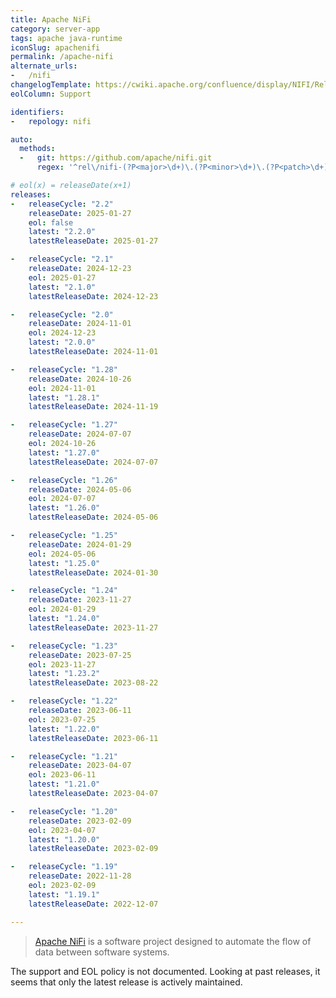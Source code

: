 ```yaml
---
title: Apache NiFi
category: server-app
tags: apache java-runtime
iconSlug: apachenifi
permalink: /apache-nifi
alternate_urls:
-   /nifi
changelogTemplate: https://cwiki.apache.org/confluence/display/NIFI/Release+Notes#ReleaseNotes-Version__LATEST__
eolColumn: Support

identifiers:
-   repology: nifi

auto:
  methods:
  -   git: https://github.com/apache/nifi.git
      regex: '^rel\/nifi-(?P<major>\d+)\.(?P<minor>\d+)\.(?P<patch>\d+)$'

# eol(x) = releaseDate(x+1)
releases:
-   releaseCycle: "2.2"
    releaseDate: 2025-01-27
    eol: false
    latest: "2.2.0"
    latestReleaseDate: 2025-01-27

-   releaseCycle: "2.1"
    releaseDate: 2024-12-23
    eol: 2025-01-27
    latest: "2.1.0"
    latestReleaseDate: 2024-12-23

-   releaseCycle: "2.0"
    releaseDate: 2024-11-01
    eol: 2024-12-23
    latest: "2.0.0"
    latestReleaseDate: 2024-11-01

-   releaseCycle: "1.28"
    releaseDate: 2024-10-26
    eol: 2024-11-01
    latest: "1.28.1"
    latestReleaseDate: 2024-11-19

-   releaseCycle: "1.27"
    releaseDate: 2024-07-07
    eol: 2024-10-26
    latest: "1.27.0"
    latestReleaseDate: 2024-07-07

-   releaseCycle: "1.26"
    releaseDate: 2024-05-06
    eol: 2024-07-07
    latest: "1.26.0"
    latestReleaseDate: 2024-05-06

-   releaseCycle: "1.25"
    releaseDate: 2024-01-29
    eol: 2024-05-06
    latest: "1.25.0"
    latestReleaseDate: 2024-01-30

-   releaseCycle: "1.24"
    releaseDate: 2023-11-27
    eol: 2024-01-29
    latest: "1.24.0"
    latestReleaseDate: 2023-11-27

-   releaseCycle: "1.23"
    releaseDate: 2023-07-25
    eol: 2023-11-27
    latest: "1.23.2"
    latestReleaseDate: 2023-08-22

-   releaseCycle: "1.22"
    releaseDate: 2023-06-11
    eol: 2023-07-25
    latest: "1.22.0"
    latestReleaseDate: 2023-06-11

-   releaseCycle: "1.21"
    releaseDate: 2023-04-07
    eol: 2023-06-11
    latest: "1.21.0"
    latestReleaseDate: 2023-04-07

-   releaseCycle: "1.20"
    releaseDate: 2023-02-09
    eol: 2023-04-07
    latest: "1.20.0"
    latestReleaseDate: 2023-02-09

-   releaseCycle: "1.19"
    releaseDate: 2022-11-28
    eol: 2023-02-09
    latest: "1.19.1"
    latestReleaseDate: 2022-12-07

---
```


> [Apache NiFi](https://nifi.apache.org/) is a software project designed to automate the flow of data between software
> systems.

The support and EOL policy is not documented. Looking at past releases, it seems that only the latest release is
actively maintained.
